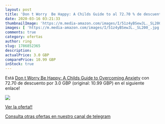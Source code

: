 ```yaml
---
layout: post
title: 'Don t Worry  Be Happy: A Childs Guide to al 72.70 % de descuento'
date: 2020-03-16 03:21:33
thumbnailImage: 'https://m.media-amazon.com/images/I/51z4yBSewJL._SL200_.jpg'
images: [ 'https://m.media-amazon.com/images/I/51z4yBSewJL._SL200_.jpg' ]
comments: true
category: ofertas
author: ring
slug: 1786852365
description:
actualPrice: 3.0 GBP
comparePrice: 10.99 GBP
inStock: true
---
```


Está [Don t Worry  Be Happy: A Childs Guide to Overcoming Anxiety](https://www.amazon.com/dp/1786852365/?tag=redken08-20) con 72.70 de descuento por 3.0 GBP (original: 10.99 GBP) en el siguiente enlace!

[![](https://m.media-amazon.com/images/I/51z4yBSewJL._SL200_.jpg)](https://www.amazon.com/dp/1786852365/?tag=redken08-20)

[Ver la oferta!!](https://www.amazon.com/dp/1786852365/?tag=redken08-20)

[Consulta otras ofertas en nuestro canal de telegram](https://t.me/s/ofertas25)
